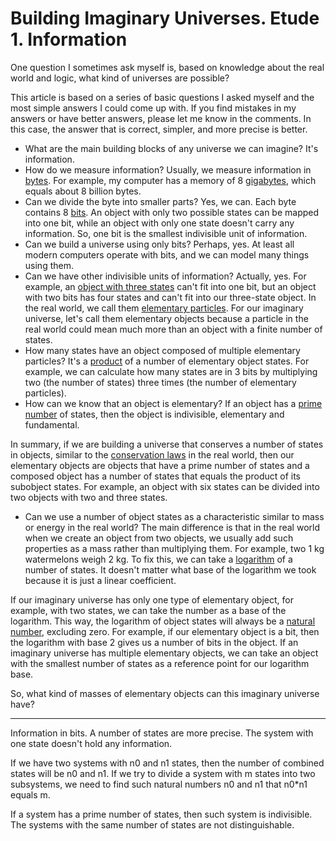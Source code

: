 # Building Imaginary Universes. Etude 1. Information

One question I sometimes ask myself is, based on knowledge about the real world and logic, what kind of universes are possible?

This article is based on a series of basic questions I asked myself and the most simple answers I could come up with. If you find mistakes in my answers or have better answers, please let me know in the comments. In this case, the answer that is correct, simpler, and more precise is better.

- What are the main building blocks of any universe we can imagine? It's information. 
- How do we measure information? Usually, we measure information in [bytes](https://en.wikipedia.org/wiki/Byte). For example, my computer has a memory of 8 [gigabytes](https://en.wikipedia.org/wiki/Gigabyte), which equals about 8 billion bytes.
- Can we divide the byte into smaller parts? Yes, we can. Each byte contains 8 [bits](https://en.wikipedia.org/wiki/Bit).
An object with only two possible states can be mapped into one bit, while an object with only one state doesn't carry any information. So, one bit is the smallest indivisible unit of information.
- Can we build a universe using only bits? Perhaps, yes. At least all modern computers operate with bits, and we can model many things using them.
- Can we have other indivisible units of information? Actually, yes. For example, an [object with three states](https://en.wikipedia.org/wiki/Ternary_numeral_system) can't fit into one bit, but an object with two bits has four states and can't fit into our three-state object. In the real world, we call them [elementary particles](https://en.wikipedia.org/wiki/Elementary_particle). For our imaginary universe, let's call them elementary objects because a particle in the real world could mean much more than an object with a finite number of states.
- How many states have an object composed of multiple elementary particles? It's a [product](https://en.wikipedia.org/wiki/Product_(mathematics)) of a number of elementary object states. For example, we can calculate how many states are in 3 bits by multiplying two (the number of states) three times (the number of elementary particles).
- How can we know that an object is elementary? If an object has a [prime number](https://en.wikipedia.org/wiki/Prime_number) of states, then the object is indivisible, elementary and fundamental.

In summary, if we are building a universe that conserves a number of states in objects, similar to the [conservation laws](https://en.wikipedia.org/wiki/Conservation_law) in the real world, then our elementary objects are objects that have a prime number of states and a composed object has a number of states that equals the product of its subobject states. For example, an object with six states can be divided into two objects with two and three states.

- Can we use a number of object states as a characteristic similar to mass or energy in the real world? The main difference is that in the real world when we create an object from two objects, we usually add such properties as a mass rather than multiplying them. For example, two 1 kg watermelons weigh 2 kg. To fix this, we can take a [logarithm](https://en.wikipedia.org/wiki/Logarithm) of a number of states. It doesn't matter what base of the logarithm we took because it is just a linear coefficient.

If our imaginary universe has only one type of elementary object, for example, with two states, we can take the number as a base of the logarithm. This way, the logarithm of object states will always be a [natural number](https://en.wikipedia.org/wiki/Natural_number), excluding zero. For example, if our elementary object is a bit, then the logarithm with base 2 gives us a number of bits in the object. If an imaginary universe has multiple elementary objects, we can take an object with the smallest number of states as a reference point for our logarithm base.

So, what kind of masses of elementary objects can this imaginary universe have?

---

Information in bits. A number of states are more precise. The system with one state doesn't hold any information. 

If we have two systems with n0 and n1 states, then the number of combined states will be n0 and n1. If we try to divide a system with m states into two subsystems, we need to find such natural numbers n0 and n1 that n0*n1 equals m. 

If a system has a prime number of states, then such system is indivisible. The systems with the same number of states are not distinguishable.



